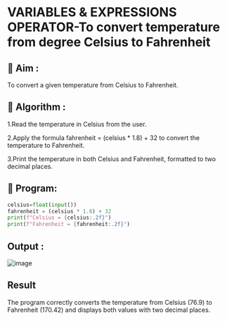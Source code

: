 # VARIABLES & EXPRESSIONS OPERATOR-To convert temperature from degree Celsius to Fahrenheit

## 🎯 Aim :
To convert a given temperature from Celsius to Fahrenheit.


## 🧠 Algorithm :
1.Read the temperature in Celsius from the user.

2.Apply the formula fahrenheit = (celsius * 1.8) + 32 to convert the temperature to Fahrenheit.

3.Print the temperature in both Celsius and Fahrenheit, formatted to two decimal places.

## 🧾 Program:
```.py
celsius=float(input())
fahrenheit = (celsius * 1.8) + 32
print(f"Celsius = {celsius:.2f}")
print(f"Fahrenheit = {fahrenheit:.2f}")
```

## Output :
![image](https://github.com/user-attachments/assets/cc0bf786-0761-4a6e-a14d-1f334b0a2465)


## Result
The program correctly converts the temperature from Celsius (76.9) to Fahrenheit (170.42) and displays both values with two decimal places.
